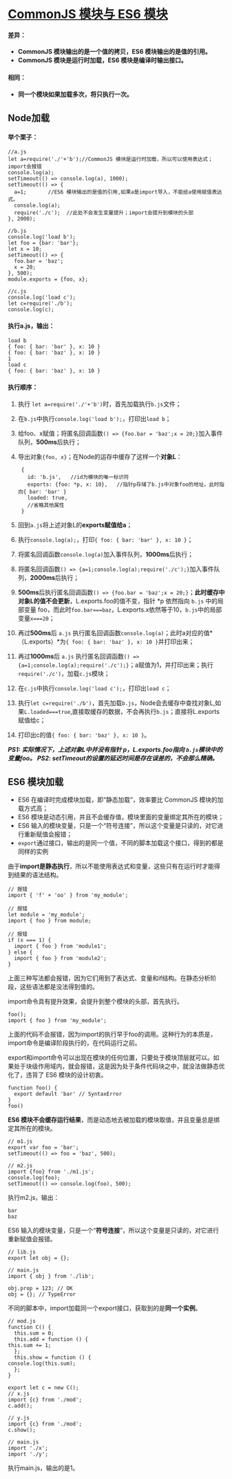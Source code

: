 # [CommonJS 模块与 ES6 模块](http://es6.ruanyifeng.com/#docs/module "阮一峰ES6") #

#### 差异： ####

- **CommonJS 模块输出的是一个值的拷贝，ES6 模块输出的是值的引用。**
- **CommonJS 模块是运行时加载，ES6 模块是编译时输出接口。**

#### 相同： ####

- **同一个模块如果加载多次，将只执行一次。**

## Node加载 ##

#### 举个栗子： ####

	//a.js
	let a=require('./'+'b');//CommonJS 模块是运行时加载，所以可以使用表达式；import会报错
	console.log(a);
	setTimeout(() => console.log(a), 1000);
	setTimeout(() => {
	  a=1;       //ES6 模块输出的是值的引用,如果a是import导入，不能给a使用赋值表达式。
	  console.log(a);
	  require('./c');  //此处不会发生变量提升；import会提升到模块的头部
	}, 2000);
	
	//b.js
	console.log('load b');
	let foo = {bar: 'bar'};
	let x = 10;
	setTimeout(() => {
	  foo.bar = 'baz';
	  x = 20;
	}, 500);
	module.exports = {foo, x};
	
	//c.js
	console.log('load c');
	let c=require('./b');
	console.log(c);

#### 执行a.js，输出： ####

	load b
	{ foo: { bar: 'bar' }, x: 10 }
	{ foo: { bar: 'baz' }, x: 10 }
	1
	load c
	{ foo: { bar: 'baz' }, x: 10 }

#### 执行顺序： ####

1. 执行 `let a=require('./'+'b')`时，首先加载执行`b.js`文件；
1. 在`b.js`中执行`console.log('load b');`，打印出`load b`；
1. 给foo、x赋值；将匿名回调函数`() => {foo.bar = 'baz';x = 20;}`加入事件队列，**500ms**后执行；
1. 导出对象`{foo, x}`；在Node的运存中缓存了这样一个**对象L**：

	    {
	      id: 'b.js',   //id为模块的唯一标识符
	      exports: {foo: *p, x: 10},   //指针p存储了b.js中对象foo的地址，此时指向{ bar: 'bar' }
	      loaded: true,
	      //省略其他属性
	    }
1. 回到`a.js`将上述对象L的**exports赋值给a**；
2. 执行`console.log(a);`，打印`{ foo: { bar: 'bar' }, x: 10 }`；
3. 将匿名回调函数`console.log(a)`加入事件队列，**1000ms**后执行；
4. 将匿名回调函数`() => {a=1;console.log(a);require('./c');}`加入事件队列，**2000ms**后执行；
5. **500ms**后执行匿名回调函数`() => {foo.bar = 'baz';x = 20;}`；**此时缓存中对象L的值不会更新**，L.exports.foo的值不变，指针 *p 依然指向 `b.js` 中的局部变量 foo，而此时`foo.bar===baz`，L.exports.x依然等于10，`b.js`中的局部变量`x===20`；
6. 再过**500ms**后 `a.js` 执行匿名回调函数`console.log(a)`；此时a对应的值*（L.exports）*为`{ foo: { bar: 'baz' }, x: 10 }`并打印出来；
7. 再过**1000ms**后 `a.js` 执行匿名回调函数`() => {a=1;console.log(a);require('./c');}`；a赋值为1，并打印出来；执行`require('./c')`，加载`c.js`模块；
8. 在`c.js`中执行`console.log('load c');`，打印出`load c`；
9. 执行`let c=require('./b')`，首先加载`b.js`，Node会去缓存中查找对象L,如果`L.loaded===true`,直接取缓存的数据，不会再执行`b.js`；直接将L.exports赋值给c；
10. 打印出c的值`{ foo: { bar: 'baz' }, x: 10 }`。

***PS1: 实际情况下，上述对象L中并没有指针 p，L.exports.foo指向 `b.js`模块中的变量foo。
PS2: setTimeout的设置的延迟时间是存在误差的，不会那么精确。***
 
## ES6 模块加载 ##

- ES6 在编译时完成模块加载，即“静态加载”，效率要比 CommonJS 模块的加载方式高；
- ES6 模块是动态引用，并且不会缓存值，模块里面的变量绑定其所在的模块；
- ES6 输入的模块变量，只是一个“符号连接”，所以这个变量是只读的，对它进行重新赋值会报错；
- `export`通过接口，输出的是同一个值，不同的脚本加载这个接口，得到的都是同样的实例

由于**import是静态执行**，所以不能使用表达式和变量，这些只有在运行时才能得到结果的语法结构。

	// 报错
	import { 'f' + 'oo' } from 'my_module';
	
	// 报错
	let module = 'my_module';
	import { foo } from module;
	
	// 报错
	if (x === 1) {
	  import { foo } from 'module1';
	} else {
	  import { foo } from 'module2';
	}

上面三种写法都会报错，因为它们用到了表达式、变量和if结构。在静态分析阶段，这些语法都是没法得到值的。

import命令具有提升效果，会提升到整个模块的头部，首先执行。

    foo();
    import { foo } from 'my_module';

上面的代码不会报错，因为import的执行早于foo的调用。这种行为的本质是，import命令是编译阶段执行的，在代码运行之前。

export和import命令可以出现在模块的任何位置，只要处于模块顶层就可以。如果处于块级作用域内，就会报错，这是因为处于条件代码块之中，就没法做静态优化了，违背了 ES6 模块的设计初衷。

    function foo() {
      export default 'bar' // SyntaxError
    }
    foo()

**ES6 模块不会缓存运行结果**，而是动态地去被加载的模块取值，并且变量总是绑定其所在的模块。

    // m1.js
    export var foo = 'bar';
    setTimeout(() => foo = 'baz', 500);
    
    // m2.js
    import {foo} from './m1.js';
    console.log(foo);
    setTimeout(() => console.log(foo), 500);

执行m2.js，输出：

    bar
    baz

ES6 输入的模块变量，只是一个“**符号连接**”，所以这个变量是只读的，对它进行重新赋值会报错。

    // lib.js
    export let obj = {};
    
    // main.js
    import { obj } from './lib';
    
    obj.prop = 123; // OK
    obj = {}; // TypeError

不同的脚本中，import加载同一个export接口，获取到的是**同一个实例**。

    // mod.js
    function C() {
      this.sum = 0;
      this.add = function () {
    this.sum += 1;
      };
      this.show = function () {
    console.log(this.sum);
      };
    }
    
    export let c = new C();
    // x.js
    import {c} from './mod';
    c.add();
    
    // y.js
    import {c} from './mod';
    c.show();
    
    // main.js
    import './x';
    import './y';

执行main.js，输出的是1。




